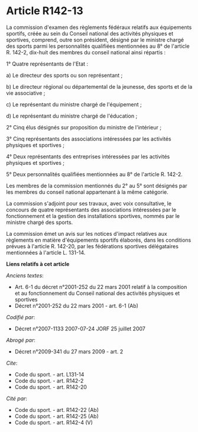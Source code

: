 # Article R142-13

La commission d'examen des règlements fédéraux relatifs aux équipements sportifs, créée au sein du Conseil national des
activités physiques et sportives, comprend, outre son président, désigné par le ministre chargé des sports parmi les
personnalités qualifiées mentionnées au 8° de l'article R. 142-2, dix-huit des membres du conseil national ainsi répartis : 

1° Quatre représentants de l'Etat : 

a) Le directeur des sports ou son représentant ; 

b) Le directeur régional ou départemental de la jeunesse, des sports et de la vie associative ; 

c) Le représentant du ministre chargé de l'équipement ; 

d) Le représentant du ministre chargé de l'éducation ; 

2° Cinq élus désignés sur proposition du ministre de l'intérieur ; 

3° Cinq représentants des associations intéressées par les activités physiques et sportives ; 

4° Deux représentants des entreprises intéressées par les activités physiques et sportives ; 

5° Deux personnalités qualifiées mentionnées au 8° de l'article R. 142-2. 

Les membres de la commission mentionnés du 2° au 5° sont désignés par les membres du conseil national appartenant à la même
catégorie. 

La commission s'adjoint pour ses travaux, avec voix consultative, le concours de quatre représentants des associations
intéressées par le fonctionnement et la gestion des installations sportives, nommés par le ministre chargé des sports. 

La commission émet un avis sur les notices d'impact relatives aux règlements en matière d'équipements sportifs élaborés, dans
les conditions prévues à l'article R. 142-20, par les fédérations sportives délégataires mentionnées à l'article L. 131-14.

**Liens relatifs à cet article**

_Anciens textes_:

  - Art. 6-1 du décret n°2001-252 du 22 mars 2001 relatif à la composition et au fonctionnement du Conseil national des activités physiques et sportives
  - Décret n°2001-252 du 22 mars 2001 - art. 6-1 (Ab)

_Codifié par_:

  - Décret n°2007-1133 2007-07-24 JORF 25 juillet 2007

_Abrogé par_:

  - Décret n°2009-341 du 27 mars 2009 - art. 2

_Cite_:

  - Code du sport. - art. L131-14
  - Code du sport. - art. R142-2
  - Code du sport. - art. R142-20

_Cité par_:

  - Code du sport. - art. R142-22 (Ab)
  - Code du sport. - art. R142-25 (Ab)
  - Code du sport. - art. R142-4 (V)
